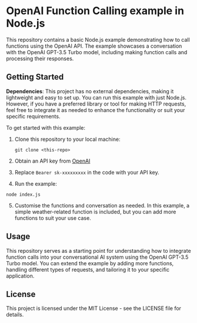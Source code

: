 # OpenAI Function Calling example in Node.js
This repository contains a basic Node.js example demonstrating how to call functions using the OpenAI API. The example showcases a conversation with the OpenAI GPT-3.5 Turbo model, including making function calls and processing their responses.

## Getting Started

**Dependencies**: This project has no external dependencies, making it lightweight and easy to set up. You can run this example with just Node.js. However, if you have a preferred library or tool for making HTTP requests, feel free to integrate it as needed to enhance the functionality or suit your specific requirements.

To get started with this example:

1. Clone this repository to your local machine:

   ```shell
   git clone <this-repo>
   ```

2. Obtain an API key from <a href="https://platform.openai.com/account/api-keys">OpenAI</a>

3. Replace ```Bearer sk-xxxxxxxxx``` in the code with your API key.

4. Run the example:

```shell
node index.js
```

5. Customise the functions and conversation as needed. In this example, a simple weather-related function is included, but you can add more functions to suit your use case.

## Usage
This repository serves as a starting point for understanding how to integrate function calls into your conversational AI system using the OpenAI GPT-3.5 Turbo model. You can extend the example by adding more functions, handling different types of requests, and tailoring it to your specific application.

## License
This project is licensed under the MIT License - see the LICENSE file for details.
